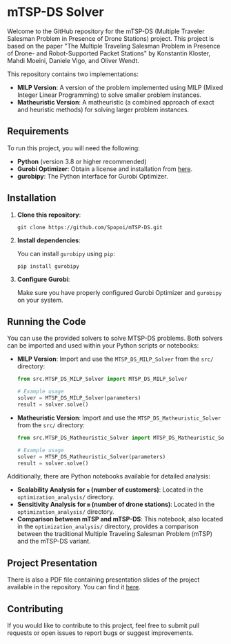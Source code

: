 # mTSP-DS Solver

Welcome to the GitHub repository for the mTSP-DS (Multiple Traveler Salesman Problem in Presence of Drone Stations) project. This project is based on the paper "The Multiple Traveling Salesman Problem in Presence of Drone- and Robot-Supported Packet Stations" by Konstantin Kloster, Mahdi Moeini, Daniele Vigo, and Oliver Wendt.

This repository contains two implementations:

- **MILP Version**: A version of the problem implemented using MILP (Mixed Integer Linear Programming) to solve smaller problem instances.
- **Matheuristic Version**: A matheuristic (a combined approach of exact and heuristic methods) for solving larger problem instances.

## Requirements

To run this project, you will need the following:

- **Python** (version 3.8 or higher recommended)
- **Gurobi Optimizer**: Obtain a license and installation from [here](https://www.gurobi.com/downloads/).
- **gurobipy**: The Python interface for Gurobi Optimizer.

## Installation

1. **Clone this repository**:

    ```shell
    git clone https://github.com/Spopoi/mTSP-DS.git
    ```

2. **Install dependencies**:

    You can install `gurobipy` using `pip`:

    ```shell
    pip install gurobipy
    ```

3. **Configure Gurobi**:

    Make sure you have properly configured Gurobi Optimizer and `gurobipy` on your system.

## Running the Code

You can use the provided solvers to solve MTSP-DS problems. Both solvers can be imported and used within your Python scripts or notebooks:

- **MILP Version**: Import and use the `MTSP_DS_MILP_Solver` from the `src/` directory:

    ```python
    from src.MTSP_DS_MILP_Solver import MTSP_DS_MILP_Solver

    # Example usage
    solver = MTSP_DS_MILP_Solver(parameters)
    result = solver.solve()
    ```

- **Matheuristic Version**: Import and use the `MTSP_DS_Matheuristic_Solver` from the `src/` directory:

    ```python
    from src.MTSP_DS_Matheuristic_Solver import MTSP_DS_Matheuristic_Solver

    # Example usage
    solver = MTSP_DS_Matheuristic_Solver(parameters)
    result = solver.solve()
    ```

Additionally, there are Python notebooks available for detailed analysis:

- **Scalability Analysis for `n` (number of customers)**: Located in the `optimization_analysis/` directory.
- **Sensitivity Analysis for `m` (number of drone stations)**: Located in the `optimization_analysis/` directory.
- **Comparison between mTSP and mTSP-DS**: This notebook, also located in the `optimization_analysis/` directory, provides a comparison between the traditional Multiple Traveling Salesman Problem (mTSP) and the mTSP-DS variant.

## Project Presentation

There is also a PDF file containing presentation slides of the project available in the repository. You can find it [here](presentation.pdf).

## Contributing

If you would like to contribute to this project, feel free to submit pull requests or open issues to report bugs or suggest improvements.
